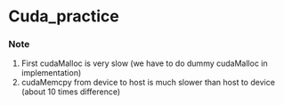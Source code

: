 # Cuda_practice

### Note
1. First cudaMalloc is very slow (we have to do dummy cudaMalloc in implementation)
2. cudaMemcpy from device to host is much slower than host to device (about 10 times difference)
